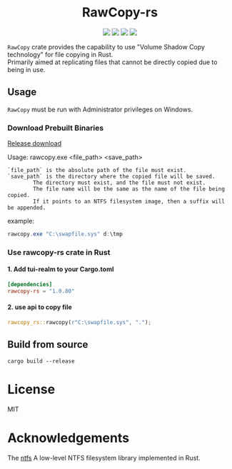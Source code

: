 <h1 align="center" style="border-bottom: none">
    RawCopy-rs</br>
</h1>

<p align="center">
  <a href="https://github.com/pkptzx/rawcopy-rs"><img src="https://img.shields.io/github/stars/pkptzx/rawcopy-rs"></a>
  <a href="https://github.com/pkptzx/rawcopy-rs"><img src="https://img.shields.io/docsrs/rawcopy-rs"></a> 
  <a href="https://github.com/pkptzx/rawcopy-rs"><img src="https://img.shields.io/crates/d/rawcopy-rs"></a>  
  <a href="https://github.com/pkptzx/rawcopy-rs"><img src="https://img.shields.io/github/license/pkptzx/rawcopy-rs"></a>
</p>

`RawCopy` crate provides the capability to use "Volume Shadow Copy technology" for file copying in Rust.  
Primarily aimed at replicating files that cannot be directly copied due to being in use.

## Usage
`RawCopy` must be run with Administrator privileges on Windows.  

### Download Prebuilt Binaries 
[Release download](https://github.com/pkptzx/rawcopy-rs/releases/latest)  

Usage: rawcopy.exe <file_path> <save_path>

    `file_path` is the absolute path of the file must exist.  
    `save_path` is the directory where the copied file will be saved.  
            The directory must exist, and the file must not exist.  
            The file name will be the same as the name of the file being copied.  
            If it points to an NTFS filesystem image, then a suffix will be appended.

example:  
```powershell 
rawcopy.exe "C:\swapfile.sys" d:\tmp
```
### Use rawcopy-rs crate in Rust
#### 1. Add tui-realm to your Cargo.toml
```toml
[dependencies]
rawcopy-rs = "1.0.80"
```
#### 2. use api to copy file
```rust
rawcopy_rs::rawcopy(r"C:\swapfile.sys", ".");
```

## Build from source
```shell
cargo build --release
```

# License
MIT

# Acknowledgements
The [ntfs](https://github.com/ColinFinck/ntfs) A low-level NTFS filesystem library implemented in Rust.
